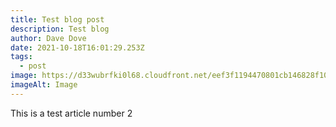 ```yaml
---
title: Test blog post
description: Test blog
author: Dave Dove
date: 2021-10-18T16:01:29.253Z
tags:
  - post
image: https://d33wubrfki0l68.cloudfront.net/eef3f1194470801cb146828f109e51a4036b1596/ebe32/assets/img/imac-ind.png
imageAlt: Image
---
```

This is a test article number 2